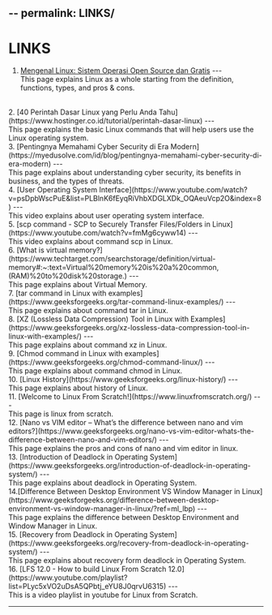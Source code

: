 --
permalink: LINKS/
--

# LINKS

1. [Mengenal Linux: Sistem Operasi Open Source dan Gratis](https://www.dewaweb.com/blog/sistem-operasi-linux/) --- <br>
This page explains Linux as a whole starting from the definition, functions, types, and pros & cons.
<br>
2. [40 Perintah Dasar Linux yang Perlu Anda Tahu](https://www.hostinger.co.id/tutorial/perintah-dasar-linux) --- <br>
This page explains the basic Linux commands that will help users use the Linux operating system.
<br>
3. [Pentingnya Memahami Cyber Security di Era Modern](https://myedusolve.com/id/blog/pentingnya-memahami-cyber-security-di-era-modern) --- <br>
This page explains about understanding cyber security, its benefits in business, and the types of threats.
<br>
4. [User Operating System Interface](https://www.youtube.com/watch?v=psDpbWscPuE&list=PLBlnK6fEyqRiVhbXDGLXDk_OQAeuVcp2O&index=8) --- <br>
This video explains about user operating system interface.
<br>
5. [scp command - SCP to Securely Transfer Files/Folders in Linux](https://www.youtube.com/watch?v=fmMg6cyww14) --- <br>
This video explains about command scp in Linux.
<br>
6. [What is virtual memory?](https://www.techtarget.com/searchstorage/definition/virtual-memory#:~:text=Virtual%20memory%20is%20a%20common,(RAM)%20to%20disk%20storage.) --- <br>
This page explains about Virtual Memory.
<br>
7. [tar command in Linux with examples](https://www.geeksforgeeks.org/tar-command-linux-examples/) --- <br>
This page explains about command tar in Linux.
<br>
8. [XZ (Lossless Data Compression) Tool in Linux with Examples](https://www.geeksforgeeks.org/xz-lossless-data-compression-tool-in-linux-with-examples/) --- <br>
This page explains about command xz in Linux.
<br>
9. [Chmod command in Linux with examples](https://www.geeksforgeeks.org/chmod-command-linux/) --- <br>
This page explains about command chmod in Linux.
<br>
10. [Linux History](https://www.geeksforgeeks.org/linux-history/) --- <br>
This page explains about history of Linux.
<br>
11. [Welcome to Linux From Scratch!](https://www.linuxfromscratch.org/) --- <br>
This page is linux from scratch.
<br>
12. [Nano vs VIM editor – What’s the difference between nano and vim editors?](https://www.geeksforgeeks.org/nano-vs-vim-editor-whats-the-difference-between-nano-and-vim-editors/) --- <br>
This page explains the pros and cons of nano and vim editor in linux.
<br>
13. [Introduction of Deadlock in Operating System](https://www.geeksforgeeks.org/introduction-of-deadlock-in-operating-system/) --- <br>
This page explains about deadlock in Operating System. 
<br>
14.[Difference Between Desktop Environment VS Window Manager in Linux](https://www.geeksforgeeks.org/difference-between-desktop-environment-vs-window-manager-in-linux/?ref=ml_lbp) --- <br>
This page explains the difference between Desktop Environment and Window Manager in Linux.
<br>
15. [Recovery from Deadlock in Operating System](https://www.geeksforgeeks.org/recovery-from-deadlock-in-operating-system/) --- <br>
This page explains about recovery form deadlock in Operating System.
<br>
16. [LFS 12.0 - How to build Linux From Scratch 12.0](https://www.youtube.com/playlist?list=PLyc5xVO2uDsA5QPbtj_eYU8J0qrvU6315) --- <br>
This is a video playlist in youtube for Linux from Scratch.
<br>
<hr>
